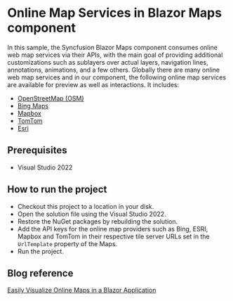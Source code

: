 # Online Map Services in Blazor Maps component

In this sample, the Syncfusion Blazor Maps component consumes online web map services via their APIs, with the main goal of providing additional customizations such as sublayers over actual layers, navigation lines, annotations, animations, and a few others. Globally there are many online web map services and in our component, the following online map services are available for preview as well as interactions. It includes:

* [OpenStreetMap (OSM)](https://www.openstreetmap.org/)
* [Bing Maps](https://www.microsoft.com/en-us/maps)
* [Mapbox](https://www.mapbox.com/maps)
* [TomTom](https://www.tomtom.com/en_us/drive/maps-services/maps/)
* [Esri](https://www.esri.com/en-us/home)

## Prerequisites

* Visual Studio 2022

## How to run the project

* Checkout this project to a location in your disk.
* Open the solution file using the Visual Studio 2022.
* Restore the NuGet packages by rebuilding the solution.
* Add the API keys for the online map providers such as Bing, ESRI, Mapbox and TomTom in their respective tile server URLs set in the `UrlTemplate` property of the Maps.
* Run the project.

## Blog reference

[Easily Visualize Online Maps in a Blazor Application](https://www.syncfusion.com/blogs/post/easily-visualize-online-maps-in-a-blazor-application.aspx)
